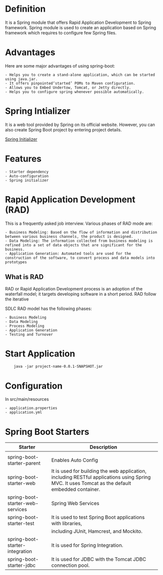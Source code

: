 # Definition
It is a Spring module that offers Rapid Application Development to
Spring framework. Spring module is used to create an application based
on Spring framework which requires to configure few Spring files.

# Advantages
Here are some major advantages of using spring-boot:

    - Helps you to create a stand-alone application, which can be started using java.jar.
    - It offers pinpointed‘started’ POMs to Maven configuration.
    - Allows you to Embed Undertow, Tomcat, or Jetty directly.
    - Helps you to configure spring whenever possible automatically.

# Spring Intializer
It is a web tool provided by Spring on its official website. However,
you can also create Spring Boot project by entering project details.

[Spring Initializer](https://start.spring.io/)

# Features

    - Starter dependency
    - Auto-configuration
    - Spring initializer

# Rapid Application Development (RAD)

This is a frequently asked job interview. Various phases of RAD mode are:

    - Business Modeling: Based on the flow of information and distribution between various business channels, the product is designed.
    - Data Modeling: The information collected from business modeling is refined into a set of data objects that are significant for the business.
    - Application Generation: Automated tools are used for the construction of the software, to convert process and data models into prototypes

## What is RAD
RAD or Rapid Application Development process is an adoption of the waterfall model; it targets developing software in a short period. RAD follow the iterative

SDLC RAD model has the following phases:

    - Business Modeling
    - Data Modeling
    - Process Modeling
    - Application Generation
    - Testing and Turnover

# Start Application
```
    java -jar project-name-0.0.1-SNAPSHOT.jar
```

# Configuration

In src/main/resources

    - application.properties
    - application.yml

# Spring Boot Starters
    
| Starter | Description |
| ------ | ----- |
|   |   |
| spring-boot-starter-parent | Enables Auto Config |
| spring-boot-starter-web |	It is used for building the web application, including RESTful applications using Spring MVC. It uses Tomcat as the default embedded container. |
| spring-boot-starter-web-services | Spring Web Services |
| spring-boot-starter-test | It is used to test Spring Boot applications with libraries,|
|   |including JUnit, Hamcrest, and Mockito. |
| spring-boot-starter-integration | It is used for Spring Integration. |
| spring-boot-starter-jdbc | It is used for JDBC with the Tomcat JDBC connection pool. |



